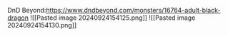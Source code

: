 DnD Beyond:https://www.dndbeyond.com/monsters/16764-adult-black-dragon
![[Pasted image 20240924154125.png]]
![[Pasted image 20240924154130.png]]